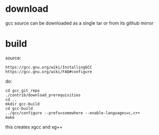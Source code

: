 
# download

gcc source can be downloaded as a single tar or from its github mirror

# build

source:
```
https://gcc.gnu.org/wiki/InstallingGCC
https://gcc.gnu.org/wiki/FAQ#configure
```

do:
```
cd gcc_git_repo
./contrib/download_prerequisities
cd ..
mkdir gcc-build
cd gcc-build
../gcc/configure --prefx=somewhere --enable-languages=c,c++
make
```

this creates xgcc and xg++



